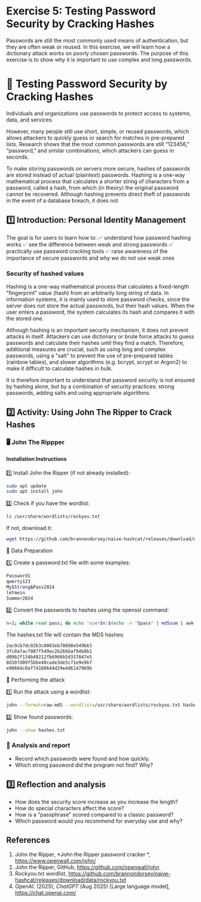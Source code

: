 # Exercise 5: Testing Password Security by Cracking Hashes

Passwords are still the most commonly used means of authentication, but they are often weak or reused. In this exercise, we will learn how a dictionary attack works on poorly chosen passwords. The purpose of this exercise is to show why it is important to use complex and long passwords.

# 🧪 Testing Password Security by Cracking Hashes

Individuals and organizations use passwords to protect access to systems, data, and services.

However, many people still use short, simple, or reused passwords, which allows attackers to quickly guess or search for matches in pre-prepared lists. Research shows that the most common passwords are still “123456,” “password,” and similar combinations, which attackers can guess in seconds.

To make storing passwords on servers more secure, hashes of passwords are stored instead of actual (plaintext) passwords. Hashing is a one-way mathematical process that calculates a shorter string of characters from a password, called a hash, from which (in theory) the original password cannot be recovered. Although hashing prevents direct theft of passwords in the event of a database breach, it does not

## 1️⃣ Introduction: Personal Identity Management

The goal is for users to learn how to:
✅ understand how password hashing works
✅ see the difference between weak and strong passwords
✅ practically use password cracking tools
✅ raise awareness of the importance of secure passwords and why we do not use weak ones

### Security of hashed values

Hashing is a one-way mathematical process that calculates a fixed-length "fingerprint" value (hash) from an arbitrarily long string of data. In information systems, it is mainly used to store password checks, since the server does not store the actual passwords, but their hash values. When the user enters a password, the system calculates its hash and compares it with the stored one.

Although hashing is an important security mechanism, it does not prevent attacks in itself. Attackers can use dictionary or brute force attacks to guess passwords and calculate their hashes until they find a match. Therefore, additional measures are crucial, such as using long and complex passwords, using a "salt" to prevent the use of pre-prepared tables (rainbow tables), and slower algorithms (e.g. bcrypt, scrypt or Argon2) to make it difficult to calculate hashes in bulk.

It is therefore important to understand that password security is not ensured by hashing alone, but by a combination of security practices: strong passwords, adding salts and using appropriate algorithms.

## 2️⃣ Activity: Using John The Ripper to Crack Hashes

### 🖥️ John The Rippper

#### Installation Instructions

1️⃣ Install John the Ripper (if not already installed):

```bash
sudo apt update
sudo apt install john
```

2️⃣ Check if you have the wordlist:

```bash
ls /usr/share/wordlists/rockyou.txt
```

If not, download it:
```bash
wget https://github.com/brannondorsey/naive-hashcat/releases/download/data/rockyou.txt
```

🔐 Data Preparation

1️⃣ Create a password.txt file with some examples:
```bash
Password1
qwerty123
My$Strong&Pass2024
letmein
Summer2024
```

2️⃣ Convert the passwords to hashes using the openssl command:

```bash
n=1; while read pass; do echo "user$n:$(echo -n "$pass" | md5sum | awk '{print $1}')"; n=$((n+1)); done < passwords.txt > hashes.txt
```

The hashes.txt file will contain the MD5 hashes:

```bash
2ac9cb7dc02b3c0083eb70898e549b63
3fc0a7acf087f549ac2b266baf94b8b1
d09b2f134b49212fb6966b5d337047e5
0d107d09f5bbe40cade3de5c71e9e9b7
e90664c0af74160644d29e4d6147969b
```

🚀 Performing the attack

1️⃣ Run the attack using a wordlist:
```bash
john --format=raw-md5 --wordlist=/usr/share/wordlists/rockyou.txt hashes.txt
```

2️⃣ Show found passwords:

```bash
john --show hashes.txt
```

### 📝 Analysis and report

- Record which passwords were found and how quickly.
- Which strong password did the program not find? Why?

## 3️⃣ Reflection and analysis

- How does the security score increase as you increase the length?
- How do special characters affect the score?
- How is a “passphrase” scored compared to a classic password?
- Which password would you recommend for everyday use and why?

## References

1. John the Ripper, *John the Ripper password cracker
*, https://www.openwall.com/john/
2. John the Ripper, GitHub, https://github.com/openwall/john
3. Rockyou.txt wordlist, https://github.com/brannondorsey/naive-hashcat/releases/download/data/rockyou.txt
4. OpenAI. (2025), *ChatGPT* (Aug 2025) [Large language model], https://chat.openai.com/